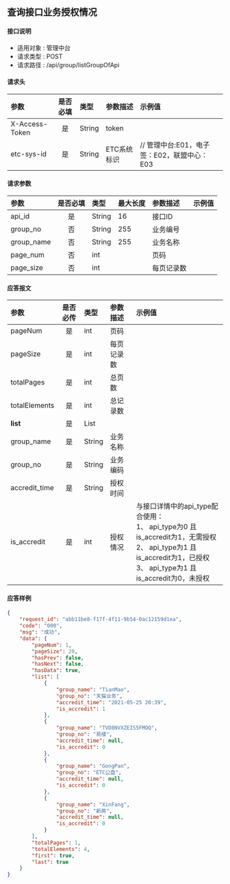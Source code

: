 ## 查询接口业务授权情况

#### 接口说明
* 适用对象 : 管理中台
* 请求类型 : POST
* 请求路径 : /api/group/listGroupOfApi

#### 请求头
| 参数           | 是否必填 | 类型   | 参数描述    | 示例值                    |
| :------------- | :------: | :----- | :---------- | :------------------------ |
| X-Access-Token |    是    | String | token       |                           |
| etc-sys-id     |    是    | String | ETC系统标识 | // 管理中台:E01，电子签：E02，联盟中心：E03|

#### 请求参数
| 参数 | 是否必填 | 类型 | 最大长度 | 参数描述 | 示例值 |
|:----|:-------:|:-----|:-------|:--------|:------|
| api_id    | 是 | String | 16 | 接口ID     |   |
| group_no  | 否 | String | 255 | 业务编号   |   |
| group_name| 否 | String | 255 | 业务名称   |   |
| page_num  | 否 | int    |    | 页码 	    |   |
| page_size | 否 | int    |    | 每页记录数	|   |

#### 应答报文
| 参数              | 是否必传 | 类型    |      参数描述        | 示例值     |
| :---------------- | :------: | :------ | :------------------- | :--------- |
| pageNum           |    是    | int     |      页码              |            |
| pageSize          |    是    | int     |      每页记录数        |            |
| totalPages        |    是    | int     |      总页数            |            |
| totalElements     |    是    | int     |      总记录数          |            |
| <b>list</b>       |    是    | List    |                        |            |
| group_name        |    是    | String  |      业务名称          |            |
| group_no          |    是    | String  |      业务编码          |            |
| accredit_time     |    是    | String  |      授权时间          |           |
| is_accredit       |    是    | int     |      授权情况          |   与接口详情中的api_type配合使用：<br>1、 api_type为0 且 is_accredit为1，无需授权<br>2、 api_type为1 且 is_accredit为1，已授权<br>3、 api_type为1 且 is_accredit为0，未授权    |


#### 应答样例
```json
{
    "request_id": "abb11be8-f17f-4f11-9b54-0ac12159d1ea",
    "code": "000",
    "msg": "成功",
    "data": {
        "pageNum": 1,
        "pageSize": 20,
        "hasPrev": false,
        "hasNext": false,
        "hasData": true,
        "list": [
            {
                "group_name": "TianMao",
                "group_no": "天猫业务",
                "accredit_time": "2021-05-25 20:39",
                "is_accredit": 1
            },
            {
                "group_name": "TVD8NVXZEIS5FMOQ",
                "group_no": "易楼",
                "accredit_time": null,
                "is_accredit": 0
            },
            {
                "group_name": "GongPan",
                "group_no": "ETC公盘",
                "accredit_time": null,
                "is_accredit": 0
            },
            {
                "group_name": "XinFang",
                "group_no": "新房",
                "accredit_time": null,
                "is_accredit": 0
            }
        ],
        "totalPages": 1,
        "totalElements": 4,
        "first": true,
        "last": true
    }
}
```
